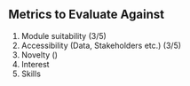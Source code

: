 ## Metrics to Evaluate Against

1. Module suitability (3/5)
2. Accessibility (Data, Stakeholders etc.) (3/5)
3. Novelty ()
4. Interest
5. Skills

